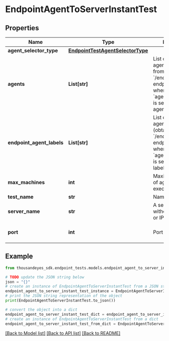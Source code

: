 # EndpointAgentToServerInstantTest


## Properties

Name | Type | Description | Notes
------------ | ------------- | ------------- | -------------
**agent_selector_type** | [**EndpointTestAgentSelectorType**](EndpointTestAgentSelectorType.md) |  | [optional] 
**agents** | **List[str]** | List of endpoint agent IDs (obtained from &#x60;/endpoint/agents&#x60; endpoint). Required when &#x60;agentSelectorType&#x60; is set to &#x60;specific-agent&#x60;. | [optional] 
**endpoint_agent_labels** | **List[str]** | List of endpoint agent label IDs (obtained from &#x60;/endpoint/labels&#x60; endpoint), required when &#x60;agentSelectorType&#x60; is set to &#x60;agent-labels&#x60;. | [optional] 
**max_machines** | **int** | Maximum number of agents which can execute the test. | [optional] [default to 25]
**test_name** | **str** | Name of the test. | 
**server_name** | **str** | A server address without a protocol or IP address. | 
**port** | **int** | Port number. | [optional] [default to 443]

## Example

```python
from thousandeyes_sdk.endpoint_tests.models.endpoint_agent_to_server_instant_test import EndpointAgentToServerInstantTest

# TODO update the JSON string below
json = "{}"
# create an instance of EndpointAgentToServerInstantTest from a JSON string
endpoint_agent_to_server_instant_test_instance = EndpointAgentToServerInstantTest.from_json(json)
# print the JSON string representation of the object
print(EndpointAgentToServerInstantTest.to_json())

# convert the object into a dict
endpoint_agent_to_server_instant_test_dict = endpoint_agent_to_server_instant_test_instance.to_dict()
# create an instance of EndpointAgentToServerInstantTest from a dict
endpoint_agent_to_server_instant_test_from_dict = EndpointAgentToServerInstantTest.from_dict(endpoint_agent_to_server_instant_test_dict)
```
[[Back to Model list]](../README.md#documentation-for-models) [[Back to API list]](../README.md#documentation-for-api-endpoints) [[Back to README]](../README.md)


